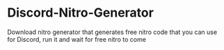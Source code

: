 # Discord-Nitro-Generator
Download nitro generator that generates free nitro code that you can use for Discord, run it and wait for free nitro to come

